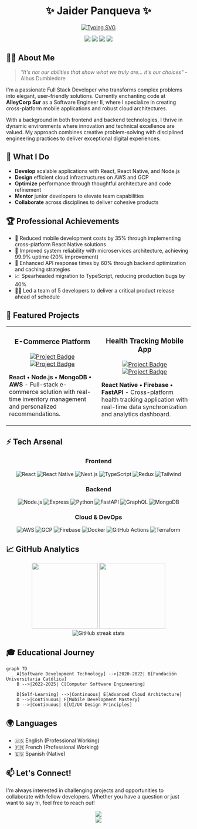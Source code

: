 <div align="center">
  
# ✨ Jaider Panqueva ✨
  
[![Typing SVG](https://readme-typing-svg.herokuapp.com?font=Fira+Code&weight=600&size=25&pause=1000&color=E6B577&center=true&vCenter=true&random=false&width=435&lines=Full+Stack+Developer;React+Native+Specialist;Cloud+Architecture+Enthusiast;Problem+Solver;Tech+Innovator)](https://git.io/typing-svg)

<p>
  <a href="https://www.linkedin.com/in/jaider-andres-panqueva12/"><img src="https://img.shields.io/badge/-LinkedIn-0077B5?style=for-the-badge&logo=Linkedin&logoColor=white"/></a>
  <a href="mailto:jaiderandres901@hotmail.com"><img src="https://img.shields.io/badge/-Email-D14836?style=for-the-badge&logo=Gmail&logoColor=white"/></a>
  <a href="https://famous-tapioca-6272c1.netlify.app/"><img src="https://img.shields.io/badge/-Portfolio-3423A6?style=for-the-badge&logo=Google-Chrome&logoColor=white"/></a>
  <a href="https://github.com/jaider012"><img src="https://img.shields.io/badge/-GitHub-181717?style=for-the-badge&logo=GitHub&logoColor=white"/></a>
</p>
</div>

## 🧙‍♂️ About Me

> *"It's not our abilities that show what we truly are... it's our choices"* - Albus Dumbledore

I'm a passionate Full Stack Developer who transforms complex problems into elegant, user-friendly solutions. Currently enchanting code at **AlleyCorp Sur** as a Software Engineer II, where I specialize in creating cross-platform mobile applications and robust cloud architectures.

With a background in both frontend and backend technologies, I thrive in dynamic environments where innovation and technical excellence are valued. My approach combines creative problem-solving with disciplined engineering practices to deliver exceptional digital experiences.

## 🚀 What I Do

- **Develop** scalable applications with React, React Native, and Node.js
- **Design** efficient cloud infrastructures on AWS and GCP
- **Optimize** performance through thoughtful architecture and code refinement
- **Mentor** junior developers to elevate team capabilities
- **Collaborate** across disciplines to deliver cohesive products

## 🏆 Professional Achievements

- 🌟 Reduced mobile development costs by 35% through implementing cross-platform React Native solutions
- 🎯 Improved system reliability with microservices architecture, achieving 99.9% uptime (20% improvement)
- 🚀 Enhanced API response times by 60% through backend optimization and caching strategies
- 📈 Spearheaded migration to TypeScript, reducing production bugs by 40%
- 👨‍💻 Led a team of 5 developers to deliver a critical product release ahead of schedule

## 💼 Featured Projects

<table>
  <tr>
    <td width="50%">
      <h3 align="center">E-Commerce Platform</h3>
      <div align="center">
        <a href="#" target="_blank"><img src="https://img.shields.io/badge/Case_Study-4285F4?style=for-the-badge&logo=google-chrome&logoColor=white" alt="Project Badge"/></a>
        <a href="#" target="_blank"><img src="https://img.shields.io/badge/Demo-FF5722?style=for-the-badge&logo=google-chrome&logoColor=white" alt="Project Badge"/></a>
      </div>
      <p><strong>React • Node.js • MongoDB • AWS</strong> - Full-stack e-commerce solution with real-time inventory management and personalized recommendations.</p>
    </td>
    <td width="50%">
      <h3 align="center">Health Tracking Mobile App</h3>
      <div align="center">
        <a href="#" target="_blank"><img src="https://img.shields.io/badge/Case_Study-4285F4?style=for-the-badge&logo=google-chrome&logoColor=white" alt="Project Badge"/></a>
        <a href="#" target="_blank"><img src="https://img.shields.io/badge/Demo-FF5722?style=for-the-badge&logo=google-chrome&logoColor=white" alt="Project Badge"/></a>
      </div>
      <p><strong>React Native • Firebase • FastAPI</strong> - Cross-platform health tracking application with real-time data synchronization and analytics dashboard.</p>
    </td>
  </tr>
</table>

## ⚡ Tech Arsenal

<div align="center">
  <h3>Frontend</h3>
  <p>
    <img src="https://img.shields.io/badge/React-61DAFB?style=for-the-badge&logo=react&logoColor=black" alt="React"/>
    <img src="https://img.shields.io/badge/React_Native-61DAFB?style=for-the-badge&logo=react&logoColor=black" alt="React Native"/>
    <img src="https://img.shields.io/badge/Next.js-000000?style=for-the-badge&logo=nextdotjs&logoColor=white" alt="Next.js"/>
    <img src="https://img.shields.io/badge/TypeScript-007ACC?style=for-the-badge&logo=typescript&logoColor=white" alt="TypeScript"/>
    <img src="https://img.shields.io/badge/Redux-764ABC?style=for-the-badge&logo=redux&logoColor=white" alt="Redux"/>
    <img src="https://img.shields.io/badge/Tailwind_CSS-06B6D4?style=for-the-badge&logo=tailwind-css&logoColor=white" alt="Tailwind"/>
  </p>
  
  <h3>Backend</h3>
  <p>
    <img src="https://img.shields.io/badge/Node.js-339933?style=for-the-badge&logo=nodedotjs&logoColor=white" alt="Node.js"/>
    <img src="https://img.shields.io/badge/Express-000000?style=for-the-badge&logo=express&logoColor=white" alt="Express"/>
    <img src="https://img.shields.io/badge/Python-3776AB?style=for-the-badge&logo=python&logoColor=white" alt="Python"/>
    <img src="https://img.shields.io/badge/FastAPI-009688?style=for-the-badge&logo=fastapi&logoColor=white" alt="FastAPI"/>
    <img src="https://img.shields.io/badge/GraphQL-E10098?style=for-the-badge&logo=graphql&logoColor=white" alt="GraphQL"/>
    <img src="https://img.shields.io/badge/MongoDB-47A248?style=for-the-badge&logo=mongodb&logoColor=white" alt="MongoDB"/>
  </p>
  
  <h3>Cloud & DevOps</h3>
  <p>
    <img src="https://img.shields.io/badge/AWS-232F3E?style=for-the-badge&logo=amazon-aws&logoColor=white" alt="AWS"/>
    <img src="https://img.shields.io/badge/GCP-4285F4?style=for-the-badge&logo=google-cloud&logoColor=white" alt="GCP"/>
    <img src="https://img.shields.io/badge/Firebase-FFCA28?style=for-the-badge&logo=firebase&logoColor=black" alt="Firebase"/>
    <img src="https://img.shields.io/badge/Docker-2496ED?style=for-the-badge&logo=docker&logoColor=white" alt="Docker"/>
    <img src="https://img.shields.io/badge/GitHub_Actions-2088FF?style=for-the-badge&logo=github-actions&logoColor=white" alt="GitHub Actions"/>
    <img src="https://img.shields.io/badge/Terraform-7B42BC?style=for-the-badge&logo=terraform&logoColor=white" alt="Terraform"/>
  </p>
</div>

## 📈 GitHub Analytics

<div align="center">
  <img height="180em" src="https://github-readme-stats.vercel.app/api?username=jaider012&show_icons=true&theme=radical" />
  <img height="180em" src="https://github-readme-stats.vercel.app/api/top-langs/?username=jaider012&layout=compact&theme=radical" />
</div>

<div align="center">
  <img src="https://github-readme-streak-stats.herokuapp.com/?user=jaider012&theme=radical" alt="GitHub streak stats" />
</div>

## 🎓 Educational Journey

```mermaid
graph TD
    A[Software Development Technology] -->|2020-2022| B[Fundación Universitaria Católica]
    B -->|2022-2025| C[Computer Software Engineering]
    
    D[Self-Learning] -->|Continuous| E[Advanced Cloud Architecture]
    D -->|Continuous| F[Mobile Development Mastery]
    D -->|Continuous| G[UI/UX Design Principles]
```

## 🌍 Languages

- 🇺🇸 English (Professional Working)
- 🇫🇷 French (Professional Working)
- 🇪🇸 Spanish (Native)

## 📫 Let's Connect!

I'm always interested in challenging projects and opportunities to collaborate with fellow developers. Whether you have a question or just want to say hi, feel free to reach out!

<div align="center">
  <a href="https://www.linkedin.com/in/jaider-andres-panqueva12/"><img src="https://img.shields.io/badge/Let's_talk-0077B5?style=for-the-badge&logo=linkedin&logoColor=white"/></a>
</div>

<div align="center">
<img src="https://komarev.com/ghpvc/?username=jaider012&color=blueviolet&style=flat-square&label=Profile+Views"/>
</div>
